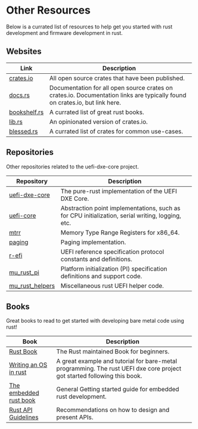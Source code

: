 # Other Resources

Below is a currated list of resources to help get you started with rust development and firmware development in rust.

## Websites

| Link | Description |
|------------|-------------|
| [crates.io](https://crates.io/) | All open source crates that have been published. |
| [docs.rs](https://docs.rs/) | Documentation for all open source crates on crates.io. Documentation links are typically found on crates.io, but link here. |
| [bookshelf.rs](https://bookshelf.rs/) | A currated list of great rust books. |
| [lib.rs](https://lib.rs/) | An opinionated version of crates.io. |
| [blessed.rs](https://blessed.rs/crates) | A currated list of crates for common use-cases. |

## Repositories

Other repositories related to the uefi-dxe-core project.

| Repository | Description |
|------------|-------------|
| [uefi-dxe-core](https://github.com/pop-project/uefi-dxe-core) | The pure-rust implementation of the UEFI DXE Core. |
| [uefi-core](https://github.com/pop-project/uefi-core) | Abstraction point implementations, such as for CPU initialization, serial writing, logging, etc. |
| [mtrr](https://github.com/pop-project/mtrr) | Memory Type Range Registers for x86_64. |
| [paging](https://github.com/pop-project/paging) | Paging implementation. |
| [r-efi](https://github.com/r-efi/r-efi) | UEFI reference specification protocol constants and definitions. |
| [mu_rust_pi](https://github.com/microsoft/mu_rust_pi) | Platform initialization (PI) specification definitions and support code. |
| [mu_rust_helpers](https://github.com/microsoft/mu_rust_helpers) | Miscellaneous rust UEFI helper code. |

## Books

Great books to read to get started with developing bare metal code using rust!

|    Book    | Description |
|------------|-------------|
| [Rust Book](https://doc.rust-lang.org/stable/book/) | The Rust maintained Book for beginners. |
| [Writing an OS in rust](https://os.phil-opp.com/)              | A great example and tutorial for bare-metal programming. The rust UEFI dxe core project got started following this book. |
| [The embedded rust book](https://docs.rust-embedded.org/book/) | General Getting started guide for embedded rust development. |
| [Rust API Guidelines](https://rust-lang.github.io/api-guidelines/about.html) | Recommendations on how to design and present APIs. |

